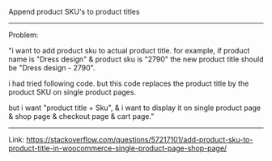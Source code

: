 Append product SKU's to product titles

---

Problem: 

"i want to add product sku to actual product title. for example, if product name is "Dress design" & product sku is "2790" the new product title should be "Dress design - 2790".

i had tried following code. but this code replaces the product title by the product SKU on single product pages.

but i want "product title + Sku", & i want to display it on single product page & shop page & checkout page & cart page."

---

Link: https://stackoverflow.com/questions/57217101/add-product-sku-to-product-title-in-woocommerce-single-product-page-shop-page/

